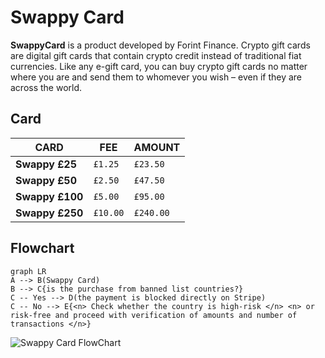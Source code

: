 # Swappy Card

**SwappyCard** is a product developed by Forint Finance.
Crypto gift cards are digital gift cards that contain crypto credit instead of traditional fiat currencies. Like any e-gift card, you can buy crypto gift cards no matter where you are and send them to whomever you wish – even if they are across the world.

## Card
|CARD            |FEE                            |AMOUNT                       |
|----------------|-------------------------------|-----------------------------|
|**Swappy £25**  |`£1.25`                        |`£23.50`                     |
|**Swappy £50**  |`£2.50`                        |`£47.50`                     |
|**Swappy £100** |`£5.00`                        |`£95.00`                     |
|**Swappy £250** |`£10.00`                       |`£240.00`                    |

## Flowchart

```mermaid
graph LR
A --> B(Swappy Card)
B --> C{is the purchase from banned list countries?}
C -- Yes --> D(the payment is blocked directly on Stripe)
C -- No --> E{<n> Check whether the country is high-risk </n> <n> or risk-free and proceed with verification of amounts and number of transactions </n>}
```
    
![Swappy Card FlowChart](https://images.pexels.com/photos/14111149/pexels-photo-14111149.png)



